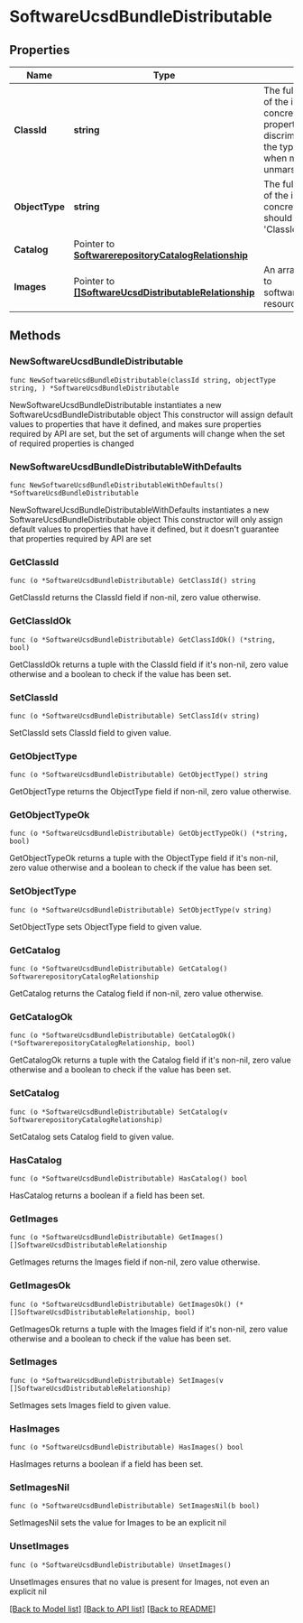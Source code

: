 # SoftwareUcsdBundleDistributable

## Properties

Name | Type | Description | Notes
------------ | ------------- | ------------- | -------------
**ClassId** | **string** | The fully-qualified name of the instantiated, concrete type. This property is used as a discriminator to identify the type of the payload when marshaling and unmarshaling data. | [default to "software.UcsdBundleDistributable"]
**ObjectType** | **string** | The fully-qualified name of the instantiated, concrete type. The value should be the same as the &#39;ClassId&#39; property. | [default to "software.UcsdBundleDistributable"]
**Catalog** | Pointer to [**SoftwarerepositoryCatalogRelationship**](softwarerepository.Catalog.Relationship.md) |  | [optional] 
**Images** | Pointer to [**[]SoftwareUcsdDistributableRelationship**](SoftwareUcsdDistributableRelationship.md) | An array of relationships to softwareUcsdDistributable resources. | [optional] [readonly] 

## Methods

### NewSoftwareUcsdBundleDistributable

`func NewSoftwareUcsdBundleDistributable(classId string, objectType string, ) *SoftwareUcsdBundleDistributable`

NewSoftwareUcsdBundleDistributable instantiates a new SoftwareUcsdBundleDistributable object
This constructor will assign default values to properties that have it defined,
and makes sure properties required by API are set, but the set of arguments
will change when the set of required properties is changed

### NewSoftwareUcsdBundleDistributableWithDefaults

`func NewSoftwareUcsdBundleDistributableWithDefaults() *SoftwareUcsdBundleDistributable`

NewSoftwareUcsdBundleDistributableWithDefaults instantiates a new SoftwareUcsdBundleDistributable object
This constructor will only assign default values to properties that have it defined,
but it doesn't guarantee that properties required by API are set

### GetClassId

`func (o *SoftwareUcsdBundleDistributable) GetClassId() string`

GetClassId returns the ClassId field if non-nil, zero value otherwise.

### GetClassIdOk

`func (o *SoftwareUcsdBundleDistributable) GetClassIdOk() (*string, bool)`

GetClassIdOk returns a tuple with the ClassId field if it's non-nil, zero value otherwise
and a boolean to check if the value has been set.

### SetClassId

`func (o *SoftwareUcsdBundleDistributable) SetClassId(v string)`

SetClassId sets ClassId field to given value.


### GetObjectType

`func (o *SoftwareUcsdBundleDistributable) GetObjectType() string`

GetObjectType returns the ObjectType field if non-nil, zero value otherwise.

### GetObjectTypeOk

`func (o *SoftwareUcsdBundleDistributable) GetObjectTypeOk() (*string, bool)`

GetObjectTypeOk returns a tuple with the ObjectType field if it's non-nil, zero value otherwise
and a boolean to check if the value has been set.

### SetObjectType

`func (o *SoftwareUcsdBundleDistributable) SetObjectType(v string)`

SetObjectType sets ObjectType field to given value.


### GetCatalog

`func (o *SoftwareUcsdBundleDistributable) GetCatalog() SoftwarerepositoryCatalogRelationship`

GetCatalog returns the Catalog field if non-nil, zero value otherwise.

### GetCatalogOk

`func (o *SoftwareUcsdBundleDistributable) GetCatalogOk() (*SoftwarerepositoryCatalogRelationship, bool)`

GetCatalogOk returns a tuple with the Catalog field if it's non-nil, zero value otherwise
and a boolean to check if the value has been set.

### SetCatalog

`func (o *SoftwareUcsdBundleDistributable) SetCatalog(v SoftwarerepositoryCatalogRelationship)`

SetCatalog sets Catalog field to given value.

### HasCatalog

`func (o *SoftwareUcsdBundleDistributable) HasCatalog() bool`

HasCatalog returns a boolean if a field has been set.

### GetImages

`func (o *SoftwareUcsdBundleDistributable) GetImages() []SoftwareUcsdDistributableRelationship`

GetImages returns the Images field if non-nil, zero value otherwise.

### GetImagesOk

`func (o *SoftwareUcsdBundleDistributable) GetImagesOk() (*[]SoftwareUcsdDistributableRelationship, bool)`

GetImagesOk returns a tuple with the Images field if it's non-nil, zero value otherwise
and a boolean to check if the value has been set.

### SetImages

`func (o *SoftwareUcsdBundleDistributable) SetImages(v []SoftwareUcsdDistributableRelationship)`

SetImages sets Images field to given value.

### HasImages

`func (o *SoftwareUcsdBundleDistributable) HasImages() bool`

HasImages returns a boolean if a field has been set.

### SetImagesNil

`func (o *SoftwareUcsdBundleDistributable) SetImagesNil(b bool)`

 SetImagesNil sets the value for Images to be an explicit nil

### UnsetImages
`func (o *SoftwareUcsdBundleDistributable) UnsetImages()`

UnsetImages ensures that no value is present for Images, not even an explicit nil

[[Back to Model list]](../README.md#documentation-for-models) [[Back to API list]](../README.md#documentation-for-api-endpoints) [[Back to README]](../README.md)



